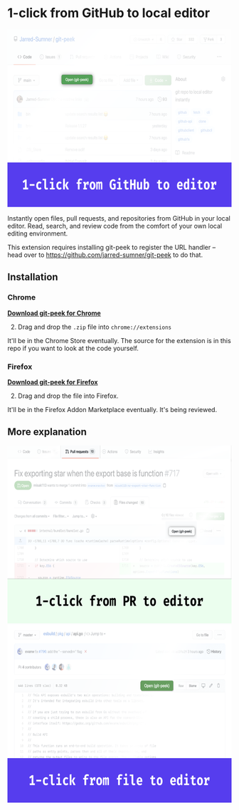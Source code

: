 # 1-click from GitHub to local editor

<a href="https://github.com/Jarred-Sumner/1-click-from-github-to-editor/releases/download/v0/git-peek-chrome-extension.zip"><img src="./screenshot-1.png" height=400 /></a>

Instantly open files, pull requests, and repositories from GitHub in your local editor. Read, search, and review code from the comfort of your own local editing environment.

This extension requires installing git-peek to register the URL handler – head over to https://github.com/jarred-sumner/git-peek to do that.

## Installation

### Chrome

**[Download git-peek for Chrome](`https://github.com/Jarred-Sumner/1-click-from-github-to-editor/releases/download/1.0/chrome-extension-git-peek.zip`)**

2. Drag and drop the `.zip` file into `chrome://extensions`

It'll be in the Chrome Store eventually. The source for the extension is in this repo if you want to look at the code yourself.

### Firefox

**[Download git-peek for Firefox](`https://github.com/Jarred-Sumner/1-click-from-github-to-editor/releases/download/1.0/firefox-addon-git-peek.xpi`)**

2. Drag and drop the file into Firefox.

It'll be in the Firefox Addon Marketplace eventually. It's being reviewed.

## More explanation

<img src="./screenshot-2.png" height=400 />
<img src="./screenshot-3.png" height=400 />
